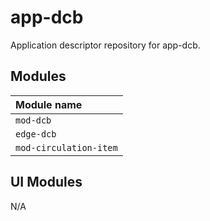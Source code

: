 # app-dcb

Application descriptor repository for app-dcb.

## Modules

| Module name            |
|:-----------------------|
| `mod-dcb`              |
| `edge-dcb`             |
| `mod-circulation-item` |

## UI Modules

N/A
